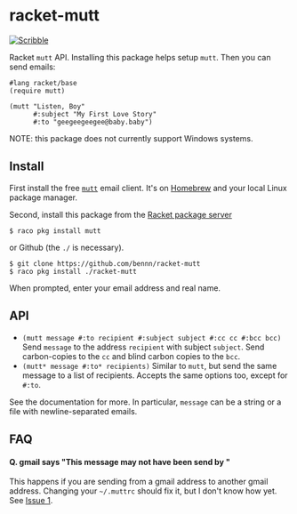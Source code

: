 racket-mutt
====
[![Scribble](https://img.shields.io/badge/Docs-Scribble-blue.svg)](http://docs.racket-lang.org/racket-mutt/index.html)

Racket `mutt` API.
Installing this package helps setup `mutt`. Then you can send emails:

```
#lang racket/base
(require mutt)

(mutt "Listen, Boy"
      #:subject "My First Love Story"
      #:to "geegeegeegee@baby.baby")
```

NOTE: this package does not currently support Windows systems.


Install
---

First install the free [`mutt`](http://www.mutt.org/) email client.
It's on [Homebrew](http://brew.sh/) and your local Linux package manager.

Second, install this package from the [Racket package server](http://pkgs.racket-lang.org)

```
$ raco pkg install mutt
```

or Github (the `./` is necessary).

```
$ git clone https://github.com/bennn/racket-mutt
$ raco pkg install ./racket-mutt
```

When prompted, enter your email address and real name.


API
---

- `(mutt message #:to recipient #:subject subject #:cc cc #:bcc bcc)`
  Send `message` to the address `recipient` with subject `subject`.
  Send carbon-copies to the `cc` and blind carbon copies to the `bcc`.
- `(mutt* message #:to* recipients)`
  Similar to `mutt`, but send the same message to a list of recipients.
  Accepts the same options too, except for `#:to`.

See the documentation for more.
In particular, `message` can be a string or a file with newline-separated emails.


FAQ
---

#### Q. gmail says "This message may not have been send by <me>"

This happens if you are sending from a gmail address to another gmail address.
Changing your `~/.muttrc` should fix it, but I don't know how yet. See [Issue 1](https://github.com/bennn/racket-mutt/issues/1).

